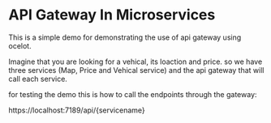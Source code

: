 # API Gateway In Microservices 
This is a simple demo for demonstrating the use of api gateway using ocelot.

Imagine that you are looking for a vehical, its loaction and price. so we have three services (Map, Price and Vehical service)
and the api gateway that will call each service.

for testing the demo this is how to call the endpoints through the gateway:

https://localhost:7189/api/{servicename}
